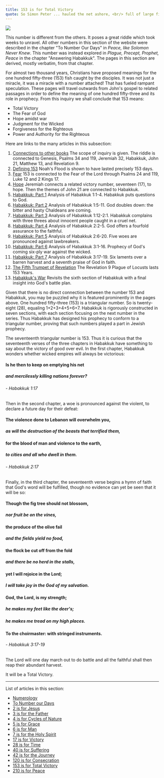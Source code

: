 ```yaml
---
title: 153 is for Total Victory
quote: So Simon Peter ... hauled the net ashore, <br/> full of large fish, 153 of them. <br/> And although there were so many, <br/>the net was not torn. - John 21:11
---
```


<img class="center" src="images/catching-fish.png" />

This number is different from the others. It poses a great riddle which took weeks to unravel.
All other numbers in this section of the website were described in the chapter "To Number Our Days" in *Peace, like Solomon Never Knew*.
This number was instead explored in *Plague, Precept, Prophet, Peace* in the chapter "Answering Habakkuk". 
The pages in this section are derived, mostly verbatim, from that chapter.

For almost two thousand years, Christians have proposed meanings for the one hundred fifty-three (153) fish caught by the disciples.
It was not just a miracle, it was a miracle with a number attached! That has fueled rampant speculation. 
These pages will travel outwards from John's gospel to related passages in order to define the meaning of one hundred fifty-three
and its role in prophecy. From this inquiry we shall conclude that 153 means:

  - Total Victory
  - The Fear of God
  - Hope amidst war
  - Judgment for the Wicked
  - Forgiveness for the Righteous
  - Power and Authority for the Righteous

Here are links to the many articles in this subsection:

  1. [Connections to other books](153-connections.html) The scope of inquiry is given. The riddle is connected to Genesis, Psalms 34 and 119, Jeremiah 32, Habakkuk, John 21,  Matthew 13, and Revelation 9. 
  2. [Defining 153](defining-153.html) Noah's Flood is shown to have lasted precisely 153 days.
  3. [Fear](153-and-fear.html) 153 is connected to the Fear of the Lord through Psalms 24 and 119, Luke 12 and 2 Kings 17.
  4. [Hope](153-and-hope.html) Jeremiah connects a related victory number, seventeen (17), to hope. Then the themes of John 21 are connected to Habakkuk.
  5. [Habakkuk: Part 1](habakkuk-part-1.html) Analysis of Habakkuk 1:1-4. Habakkuk puts questions to God.
  6. [Habakkuk: Part 2](habakkuk-part-2.html) Analysis of Habakkuk 1:5-11. God doubles down: the bitter and hasty Chaldeans are coming.
  7. [Habakkuk: Part 3](habakkuk-part-3.html) Analysis of Habakkuk 1:12-2:1. Habakkuk complains with three threes about innocent people caught in a cruel net.
  8. [Habakkuk: Part 4](habakkuk-part-4.html) Analysis of Habakkuk 2:2-5. God offers a fourfold assurance to the faithful.
  9. [Habakkuk: Part 5](habakkuk-part-5.html) Analysis of Habakkuk 2:6-20. Five woes are pronounced against lawbreakers.
  10. [Habakkuk: Part 6](habakkuk-part-6.html) Analysis of Habakkuk 3:1-16. Prophecy of God's coming six-ply war against the wicked.
  11. [Habakkuk: Part 7](habakkuk-part-7.html) Analysis of Habakkuk 3:17-19. Six laments over a barren harvest and a seventh praise of God in faith.
  12. [The Fifth Trumpet of Revelation](153-and-the-fifth-trumpet.html) The Revelation 9 Plague of Locusts lasts 153 Years.
  13. [Habakkuk's War](habakkuk-s-war.html) Revisits the sixth section of Habakkuk with a final insight into God's battle plan.

Given that there is no direct connection between the number 153 and Habakkuk, you may be puzzled why it is featured prominently in the pages above.
One hundred fifty-three (153) is a triangular number. So is twenty-eight (28), equaling 1+2+3+4+5+6+7. 
Habakkuk is rigorously constructed in seven sections, with each section focusing on the next number in the series.
Thus Habakkuk has designed his prophecy to conform to a triangular number, proving that such numbers played a part in Jewish prophecy.

The seventeenth triangular number is 153. Thus it is curious that the seventeenth verses of the three chapters in Habakkuk
have something to say about the victory of good over evil. In the first chapter, Habakkuk wonders whether wicked empires will always be victorious:

#### Is he then to keep on emptying his net
##### and mercilessly killing nations forever?
###### - Habakkuk 1:17

Then in the second chapter, a woe is pronounced against the violent, to declare a future day for their defeat:

#### The violence done to Lebanon will overwhelm you,
##### as will the destruction of the beasts that terrified them,
#### for the blood of man and violence to the earth,
##### to cities and all who dwell in them.
###### - Habakkuk 2:17

Finally, in the third chapter, the seventeenth verse begins a hymn of faith that God's word will be fulfilled, 
though no evidence can yet be seen that it will be so:

#### Though the fig tree should not blossom,
##### nor fruit be on the vines,
#### the produce of the olive fail
##### and the fields yield no food,
#### the flock be cut off from the fold
##### and there be no herd in the stalls,
#### yet I will rejoice in the Lord;
##### I will take joy in the God of my salvation.
#### God, the Lord, is my strength;
##### he makes my feet like the deer's;
##### he makes me tread on my high places.
#### To the choirmaster: with stringed instruments.
###### - Habakkuk 3:17-19

The Lord will one day march out to do battle and all the faithful shall then reap their abundant harvest.

It will be a Total Victory.

<hr/>

List of articles in this section:

  - [Numerology](./numerology.html)
  - [To Number our Days](./to-number-our-days.html)
  - [2 is for Jesus](./2-is-for-jesus.html)
  - [3 is for the Father](./3-is-for-the-father.html)
  - [4 is for Cycles of Nature](./4-is-for-cycles-of-nature.html)
  - [5 is for Grace](./5-is-for-grace.html)
  - [6 is for Man](./6-is-for-man.html)
  - [7 is for the Holy Spirit](./7-is-for-the-holy-spirit.html)
  - [17 is for Victory](./17-is-for-victory.html)
  - [28 is for Time](./28-is-for-time.html)
  - [40 is for Suffering](./40-is-for-suffering.html)
  - [42 is for the Journey](./42-is-for-the-journey.html)
  - [120 is for Consecration](./120-is-for-consecration.html)
  - [153 is for Total Victory](./153-is-for-total-victory.html)
  - [210 is for Peace](./210-is-for-peace.html)


